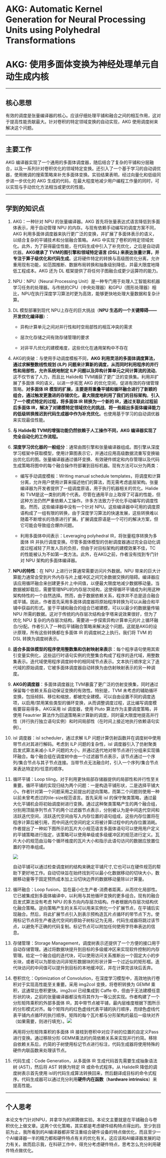# AKG: Automatic Kernel Generation for Neural Processing Units using Polyhedral Transformations

# AKG: 使用多面体变换为神经处理单元自动生成内核

---

## 核心思想

有效的调度是张量编译器的核心。应该仔细处理平铺和融合之间的相互作用，这对于提高性能贡献最大。针对卷积的特定领域变换的自动实现，AKG 使用调度树来解决这个问题。

---

## 主要工作

AKG 编译器实现了一个通用的多面体调度器，随后结合了复杂的平铺和分层融合，以及一系列针对卷积优化的领域特定变换。还引入了一个基于学习的自动调优器，使用微调的搜索策略来补充多面体变换。实验结果表明，经过向量化和低级同步进一步优化的 AKG 生成的代码，在最大程度地减少用户编程工作量的同时，可以实现与手动优化方法相当或更优的性能。

---

## 学到的知识点

1. AKG：一种针对 NPU 的张量编译器。AKG 首先将张量表达式语言降低到多面体表示，用于自动管理 NPU 的内存。与现有依赖手动编写的调度方案不同，AKG 利用多面体调度器来执行更广泛的变换，并扩展了多面体表示的语义，以结合复杂的平铺技术和分层融合策略。 AKG 中实现了卷积的特定领域优化。此外，为了获得最佳性能，在代码生成中引入了补充优化，之后是自动调优器。**AKG继承了 TVM的图引擎和领域特定语言 (DSL) 来表达张量计算，并专注于算子级优化和代码生成**。这将硬件特定的转换与高级图优化分离，允许重用现有功能，如范围推断、数据布局转换和抽象级别降低，并最大限度地降低工程成本。AKG 还为 DL 框架提供了将任何子图融合成更少运算符的能力。

2. NPU：NPU（Neural Processing Unit）是一种专门用于处理人工智能和机器学习任务的处理器。与传统的CPU（中央处理器）和GPU（图形处理器）相比，NPU在执行深度学习算法时更为高效，能够更快地处理大量数据和复杂计算。

3. DL 模型部署到现代 NPU上存在的巨大挑战（**NPU 生态的一个关键障碍——开发优化编译器**）：
   
   - 异构计算单元之间对并行性和时空局部性的相互冲突的需求
   
   - 层次化存储之间有效存储管理的要求
   
   - 对非平凡优化的建模难度，这些优化在通用架构中不存在

4. AKG的突破：与使用手动调度模板不同，**AKG 利用灵活的多面体调度算法，通过求解整数线性规划 (ILP) 问题来计算新的调度，从而同时利用程序的并行性和局部性，允许系统地制定 ILP 问题以及异构计算单元之间计算流的流动**。这不仅节省了人力，而且比 Halide和 TVM捕获了更广泛的变换集。利用并扩展了多面体 IR的语义，以进一步拓宽 AKG 的优化空间，促进有效的存储管理策略。**对多面体 IR 模型的扩展，主要是将重叠平铺和循环融合进行了新颖的组合，通过触发更激进的存储优化，最大限度地利用了我们的目标架构**。**引入了一个模式特定的过程，将多面体 IR 转换为一个新的 IR，通过关联此过程前后多面体 IR，解决了对建模特定领域优化的挑战**。**将一些超出多面体编译能力的低级转换推迟到代码生成器中作为补充优化**。也使用基于学习的自动调优器来实现最佳性能。

5. **与 Halide和 TVM的增强功能仍然依赖于人工操作不同，AKG 编译器实现了完全自动化的工作流程。**

6. **深度学习优化器的一般组分**：通常由图引擎和张量编译器组成。图引擎从深度学习框架中获取模型，使用计算图表示它，并通过应用高级数据流重写变换输出优化后的图。张量编译器通过循环变换、有效硬件绑定和内存管理以及代码生成策略将图中的每个融合操作符部署到目标机器。现有方法可以分为两类：
   
   - 编写手动调度模板：Writing manual schedule templates，将调度和计算分离，允许用户使用计算来描述他们的算法，而无需考虑底层架构。张量编译器为开发者提供了一组调度原语，用于执行机器相关的优化。Halide和 TVM是这一类别的两个代表。尽管在通用平台上取得了可喜的性能，但这种方法仍然严重依赖人工操作。许多方法致力于优化手动编写的调度性能。然而，这些编译器中没有一个针对 NPU。这些编译器中可用的调度原语构成了一组有限的转换，由于深度学习算法的快速发展，这些转换难以随着不断增长的场景进行扩展。扩展调度原语是一个可行的解决方案，但它可能会导致组合爆炸问题。
   
   - 利用多面体中间表示：Leveraging polyhedral IR，将张量程序转换为多面体 IR 并执行调度变换。尽管多面体模型的仿射调度器通过完全自动化调度过程减轻了开发人员的负担，但由于对目标架构的建模效果不佳，TC 的性能被认为不如第一类方法。此外，在AKG之前，作者没有找到专门针对 NPU 架构的多面体编译器。

7. **NPU的特性**：在 NPU 上进行计算通常需要访问片外数据。NPU 带来的巨大计算能力通常会受到片外内存与片上缓冲区之间冗余数据交换的阻碍。编译器应该应用循环融合来创建更多片上中间值，以便最大限度地减少数据移动量。当数据被卸载后，需要管理NPU的内存层次结构，这使得循环平铺成为利用这种架构特性的一个自然选择。然而，由于数据依赖关系，程序并不总是适合融合或平铺。因此，作者首先采用多面体调度器将原始程序转换为可以从融合和平铺中获益的形式。鉴于平铺和融合的组合已被建模，可以以最少的数据量传输 NPU 所需的数据。这对于传统的内存层次结构金字塔来说效果很好，但为了优化 NPU 复杂的内存层次结构，需要进一步探索异构计算单元的片上循环融合/分配。作者引入了一种后平铺融合策略来解决这个问题。这就是AKG的设计原理，所有这些转换都在多面体 IR 的调度树之上执行。我们将 TVM 的 DSL 转换为调度树表示。

8. **适合多面体模型的程序使用整数集和仿射映射来表示**：每个程序语句使用其索引变量实例化，这些运行时语句实例的完整集合构成了程序的迭代域，用整数集表示。迭代域使用程序调度树中的相同域节点表示。文本执行顺序定义了迭代域的原始调度，它被多面体调度器自动转换为由仿射映射表示的另一种调度。

9. **AKG的调度器**：多面体调度器比 TVM暴露了更广泛的仿射变换集，同时通过保留每个依赖关系自动保证变换的有效性。特别是，TVM 未考虑的辅助循环变换，包括倾斜、移位和缩放，都被完全建模。可以自由设置不同的调度选项，以启用/禁用某些类型的循环变换，从而调整调度过程，这比编写调度模板要容易得多。AKG采用 isl 调度器，使用 Pluto 算法作为主要调度策略，并使用 Feautrier 算法作为回退策略来计算新的调度，同时最大限度地提高并行性（并行执行独立语句实例）和时间局部性（在时间上接近地执行依赖语句实例）。

10. isl 调度器：isl scheduler，通过求解 ILP 问题计算仿射函数并在调度树中使用带节点对其进行解码。考虑到 ILP 问题的复杂性，isl 调度器引入了仿射聚类启发式算法来减小 ILP 问题的大小，并通过迭代地对带节点进行分组来实现循环融合。每个融合组在调度树中由一个过滤器节点表示，该节点通过一个序列/集合节点与其子节点连接。当带节点无法融合时，引入一个序列/集合节点来表达特定的/任意的顺序。

11. 循环平铺：Loop tiling，对于利用更快局部存储器提供的局部性和并行性至关重要。循环平铺的实现归结为两个问题：一是构造平铺形状，二是选择平铺大小。作者针对第一个问题采用之前提出的逆向策略，而第二个问题则使用一种以前未曾考虑过的tile-size规范语言。首先采用 isl 的保守聚类策略，通过最大化平铺机会将初始调度树进行变换。通过这种聚类策略产生的两个融合组，分别用顶层序列节点下的两个过滤器节点表示，分别被认为是中间迭代空间和活跃迭代空间，活跃迭代空间由写入内存位置的语句组成，这些内存位置将在程序计算后被引用，而中间迭代空间的定义将被计算过程中的内存位置消耗。作者提出了一种如下图所示的瓦片大小规范语言多面体语句可以使用用户定义的平铺策略进行指定，该策略可以使用单级或多级缓冲区的规范进行定义。瓦片大小的规范由沿每个循环维度的瓦片大小和指示此语句访问的数据应放置位置的字符串组成。
    
    ![](C:\Users\MCQSW\AppData\Roaming\marktext\images\2024-10-15-17-59-49-image.png)
    
    自动平铺可以通过检查调度树的结构来确定平铺尺寸,它也可以在硬件规范的帮助下更好地工作。自动切块旨在始终找到可以最小化数据移动的切块大小，数据移动量等于固定预热成本加上沿切块边界的数据移动量除以计算量。

12. 循环融合：Loop fusion，旨在最小化生产者-消费者距离，从而优化局部性。它已被集成到多面体编译中，以利用与其他循环变换的更多组合。现有的融合启发式算法没有考虑 NPU 的多方向内存层次结构。作者根据内存层次结构优化融合策略。逆向策略产生的关系可以用来实例化一个扩展节点，在平铺后实现融合。然后，将此扩展节点引入到表示预构造瓦片点循环的带节点下方。使用标记节点将生产者迭代空间的原始子树标记为无用，代码生成器将跳过该节点，以避免不正确的代码复制。标记节点可以附加任何使用字符串表达的信息。

13. 存储管理：Storage Management，调度树表示还提供了一个方便的接口用于自动存储管理。通过将数据块提升到目标的多级缓冲区来实现软件控制的内存管理。给定一个融合组的迭代块，可以使用访问关系推断出一个固定大小的步长块，或者可以为那些访问非矩形数据块的形状计算一个过近似的矩形框。迭代块访问的中间值可以提升到目标的本地缓冲区，并在计算完该块后丢弃。

14. 卷积优化：Optimization of Convolution，在深度学习模型中，高效地执行卷积对于实现高性能至关重要。采用 img2col 变换，将卷积转换为 GEMM 乘积，这通常比卷积更快。img2col 已经集成到 Caffe 中，但由于无法建模任意形状的块，之前的张量编译器都没有将其作为一等公民实现。作者构建了一个分形矩阵乘积的外部多面体 IR，其中带节点被平铺，最内层维度根据下图所示的分形模式对齐。每个矩阵内的红色虚线代表平铺的执行顺序，而绿色虚线代表平铺内点循环的执行顺序。矩阵的每个瓦片都与分形架构的最后一级块对齐（如果需要，则进行填充）。![](C:\Users\MCQSW\AppData\Roaming\marktext\images\2024-10-15-18-14-41-image.png)
    
    再用将分形矩阵乘积的多面体 IR 接枝到卷积中对应子树的位置的自定义Pass进行变换。通过移除分形 GEMM乘法的约简依赖关系来实现并行约简。移除自依赖关系后，约简的子树使用标记节点进行标注，代码生成器将使用特殊的硬件内联函数来处理该节点。

15. 代码生成：Code Generation，从多面体 IR 生成代码首先需要生成抽象语法树 (AST)，然后将 AST 转换为特定 IR 或命令式程序。从 HalideIR 降低的调度树表示首先使用 isl的代码生成算法转换回来，然后翻译成目标的命令式程序。代码生成器可以通过充分利用**硬件内在函数**（**hardware intrinsics**）来提高性能。

---

## 个人思考

本论文专门针对NPU，并拿华为的昇腾做实验。本论文主要就是在平铺融合与卷积优化上做文章。这两个优化策略，其实都是考虑硬件结构特点得出的。至少到目前为止，我所看到的AI编译器都非常注重结合硬件设备的特点做优化，而且至少一个AI编译器一半的精力都和硬件特点有关的优化有关。这应该和AI编译器发展的动力有关。故而启示我，在科研工作中，得充分考虑硬件特点，思考怎么充分利用硬件特点做优化。


